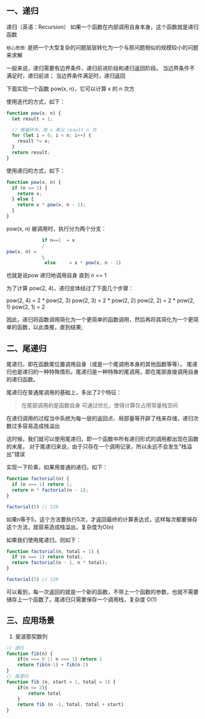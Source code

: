 ## 一、递归
递归（英语：Recursion）
如果一个函数在内部调用自身本身，这个函数就是递归函数

`核心思想`: 是把一个大型复杂的问题层层转化为一个与原问题相似的规模较小的问题来求解

一般来说，递归需要有边界条件、递归前进阶段和递归返回阶段。
当边界条件不满足时，递归前进；
当边界条件满足时，递归返回

下面实现一个函数 pow(x, n)，它可以计算 x 的 n 次方

使用迭代的方式，如下：
```js
function pow(x, n) {
  let result = 1;

  // 再循环中，用 x 乘以 result n 次
  for (let i = 0; i < n; i++) {
    result *= x;
  }
  return result;
}
```

使用递归的方式，如下：
```js
function pow(x, n) {
  if (n == 1) {
    return x;
  } else {
    return x * pow(x, n - 1);
  }
}
```

pow(x, n) 被调用时，执行分为两个分支：
```js
             if n==1  = x
             /
pow(x, n) =
             \
              else     = x * pow(x, n - 1)
```
也就是说pow 递归地调用自身 直到 n == 1

为了计算 pow(2, 4)，递归变体经过了下面几个步骤：

pow(2, 4) = 2 * pow(2, 3)
pow(2, 3) = 2 * pow(2, 2)
pow(2, 2) = 2 * pow(2, 1)
pow(2, 1) = 2

因此，递归将函数调用简化为一个更简单的函数调用，然后再将其简化为一个更简单的函数，以此类推，直到结果;

## 二、尾递归
尾递归，即在函数尾位置调用自身（或是一个尾调用本身的其他函数等等）。
尾递归也是递归的一种特殊情形。尾递归是一种特殊的尾调用，即在尾部直接调用自身的递归函数。

尾递归在普通尾调用的基础上，多出了2个特征：
>   在尾部调用的是函数自身
>   可通过优化，使得计算仅占用常量栈空间

在递归调用的过程当中系统为每一层的返回点、局部量等开辟了栈来存储，递归次数过多容易造成栈溢出

这时候，我们就可以使用尾递归，即一个函数中所有递归形式的调用都出现在函数的末尾，
对于尾递归来说，由于只存在一个调用记录，所以永远不会发生"栈溢出"错误

实现一下阶乘，如果用普通的递归，如下：
```js
function factorial(n) {
  if (n === 1) return 1;
  return n * factorial(n - 1);
}

factorial(5) // 120
```
如果n等于5，这个方法要执行5次，才返回最终的计算表达式，这样每次都要保存这个方法，就容易造成栈溢出，复杂度为O(n)

如果我们使用尾递归，则如下：
```js
function factorial(n, total = 1) {
  if (n === 1) return total;
  return factorial(n - 1, n * total);
}

factorial(5) // 120
```
可以看到，每一次返回的就是一个新的函数，不带上一个函数的参数，也就不需要储存上一个函数了。尾递归只需要保存一个调用栈，复杂度 O(1)

## 三、应用场景
1. 斐波那契数列
```js
// 递归
function fib(n) {
    if(n === 0 || n === 1) return 1
    return fib(n-1) + fib(n-2)
}
// 尾递归
function fib (n, start = 1, total = 1) {
    if(n <= 2){
        return total
    }
    return fib (n -1, total, total + start)
}
```